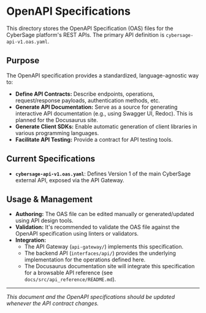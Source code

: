 # OpenAPI Specifications

This directory stores the OpenAPI Specification (OAS) files for the CyberSage platform's REST APIs. The primary API definition is `cybersage-api-v1.oas.yaml`.

## Purpose

The OpenAPI specification provides a standardized, language-agnostic way to:
*   **Define API Contracts:** Describe endpoints, operations, request/response payloads, authentication methods, etc.
*   **Generate API Documentation:** Serve as a source for generating interactive API documentation (e.g., using Swagger UI, Redoc). This is planned for the Docusaurus site.
*   **Generate Client SDKs:** Enable automatic generation of client libraries in various programming languages.
*   **Facilitate API Testing:** Provide a contract for API testing tools.

## Current Specifications

*   **`cybersage-api-v1.oas.yaml`**: Defines Version 1 of the main CyberSage external API, exposed via the API Gateway.

## Usage & Management

*   **Authoring:** The OAS file can be edited manually or generated/updated using API design tools.
*   **Validation:** It's recommended to validate the OAS file against the OpenAPI specification using linters or validators.
*   **Integration:**
    *   The API Gateway (`api-gateway/`) implements this specification.
    *   The backend API (`interfaces/api/`) provides the underlying implementation for the operations defined here.
    *   The Docusaurus documentation site will integrate this specification for a browsable API reference (see `docs/src/api_reference/README.md`).

---
*This document and the OpenAPI specifications should be updated whenever the API contract changes.*
